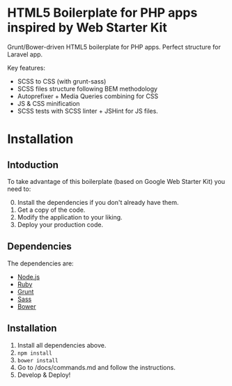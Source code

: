 # HTML5 Boilerplate for PHP apps inspired by Web Starter Kit
Grunt/Bower-driven HTML5 boilerplate for PHP apps. Perfect structure for Laravel app.

Key features:
* SCSS to CSS (with grunt-sass)
* SCSS files structure following BEM methodology
* Autoprefixer + Media Queries combining for CSS
* JS & CSS minification
* SCSS tests with SCSS linter + JSHint for JS files.

# Installation
## Intoduction
To take advantage of this boilerplate (based on Google Web Starter Kit) you need to:

0. Install the dependencies if you don't already have them.
0. Get a copy of the code.
0. Modify the application to your liking.
0. Deploy your production code.

## Dependencies
The dependencies are:
* [Node.js](http://nodejs.org)
* [Ruby](http://rubyinstaller.org/downloads/)
* [Grunt](http://gruntjs.com/getting-started)
* [Sass](http://sass-lang.com/install)
* [Bower](http://bower.io/)

## Installation
1. Install all dependencies above.
2. `npm install`
3. `bower install`
4. Go to /docs/commands.md and follow the instructions.
5. Develop & Deploy!
